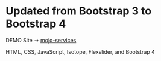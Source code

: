# Updated from Bootstrap 3 to Bootstrap 4

DEMO Site ->  [mojo-services](https://codetambay.com/)

HTML, CSS, JavaScript, Isotope, Flexslider, and Bootstrap 4
